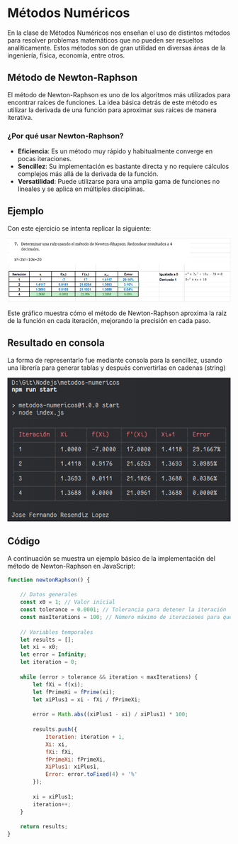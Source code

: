 # Métodos Numéricos

En la clase de Métodos Numéricos nos enseñan el uso de distintos métodos para resolver problemas matemáticos que no pueden ser resueltos analíticamente. Estos métodos son de gran utilidad en diversas áreas de la ingeniería, física, economía, entre otros.

## Método de Newton-Raphson

El método de Newton-Raphson es uno de los algoritmos más utilizados para encontrar raíces de funciones. La idea básica detrás de este método es utilizar la derivada de una función para aproximar sus raíces de manera iterativa.

### ¿Por qué usar Newton-Raphson?
- **Eficiencia**: Es un método muy rápido y habitualmente converge en pocas iteraciones.
- **Sencillez**: Su implementación es bastante directa y no requiere cálculos complejos más allá de la derivada de la función.
- **Versatilidad**: Puede utilizarse para una amplia gama de funciones no lineales y se aplica en múltiples disciplinas.

## Ejemplo

Con este ejercicio se intenta replicar la siguiente:

![Ejemplo Newton-Raphson](./img/ejerciciosiete.png)

Este gráfico muestra cómo el método de Newton-Raphson aproxima la raíz de la función en cada iteración, mejorando la precisión en cada paso.

## Resultado en consola
La forma de representarlo fue mediante consola para la sencillez, usando una librería
para generar tablas y después convertirlas en cadenas (string)

![Resultado Newton-Raphson](./img/NewtonJs.png)

## Código

A continuación se muestra un ejemplo básico de la implementación del método de Newton-Raphson en JavaScript:

```javascript
function newtonRaphson() {

    // Datos generales
    const x0 = 1; // Valor inicial
    const tolerance = 0.0001; // Tolerancia para detener la iteración
    const maxIterations = 100; // Número máximo de iteraciones para que no loop

    // Variables temporales
    let results = [];
    let xi = x0;
    let error = Infinity;
    let iteration = 0;

    while (error > tolerance && iteration < maxIterations) {
        let fXi = f(xi);
        let fPrimeXi = fPrime(xi);
        let xiPlus1 = xi - fXi / fPrimeXi;

        error = Math.abs((xiPlus1 - xi) / xiPlus1) * 100;

        results.push({
            Iteration: iteration + 1,
            Xi: xi,
            fXi: fXi,
            fPrimeXi: fPrimeXi,
            XiPlus1: xiPlus1,
            Error: error.toFixed(4) + '%'
        });

        xi = xiPlus1;
        iteration++;
    }

    return results;
}